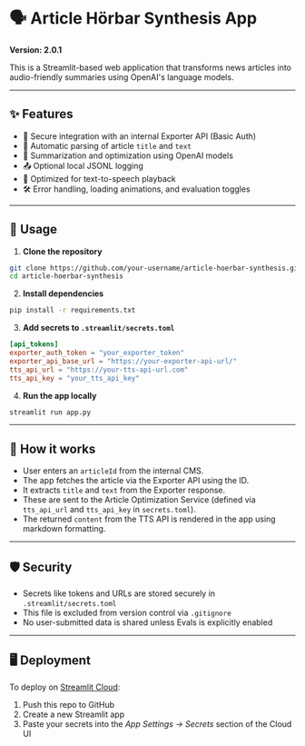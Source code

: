 # 🗣️ Article Hörbar Synthesis App

**Version: 2.0.1**

This is a Streamlit-based web application that transforms news articles into audio-friendly summaries using OpenAI's language models.

---

## ✨ Features

- 🔐 Secure integration with an internal Exporter API (Basic Auth)
- 📄 Automatic parsing of article `title` and `text`
- 🤖 Summarization and optimization using OpenAI models
- 📤 Optional local JSONL logging
- 📢 Optimized for text-to-speech playback
- 🛠️ Error handling, loading animations, and evaluation toggles

---

## 🚀 Usage

1. **Clone the repository**

```bash
git clone https://github.com/your-username/article-hoerbar-synthesis.git
cd article-hoerbar-synthesis
```

2. **Install dependencies**

```bash
pip install -r requirements.txt
```

3. **Add secrets to `.streamlit/secrets.toml`**

```toml
[api_tokens]
exporter_auth_token = "your_exporter_token"
exporter_api_base_url = "https://your-exporter-api-url/"
tts_api_url = "https://your-tts-api-url.com"
tts_api_key = "your_tts_api_key"
```

4. **Run the app locally**

```bash
streamlit run app.py
```

---

## 🧠 How it works

- User enters an `articleId` from the internal CMS.
- The app fetches the article via the Exporter API using the ID.
- It extracts `title` and `text` from the Exporter response.
- These are sent to the Article Optimization Service (defined via `tts_api_url` and `tts_api_key` in `secrets.toml`).
- The returned `content` from the TTS API is rendered in the app using markdown formatting.

---

## 🛡 Security

- Secrets like tokens and URLs are stored securely in `.streamlit/secrets.toml`
- This file is excluded from version control via `.gitignore`
- No user-submitted data is shared unless Evals is explicitly enabled

---

## 🖥 Deployment

To deploy on [Streamlit Cloud](https://streamlit.io/cloud):

1. Push this repo to GitHub
2. Create a new Streamlit app
3. Paste your secrets into the *App Settings → Secrets* section of the Cloud UI